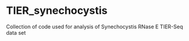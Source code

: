 # TIER_synechocystis
Collection of code used for analysis of Synechocystis RNase E TIER-Seq data set

